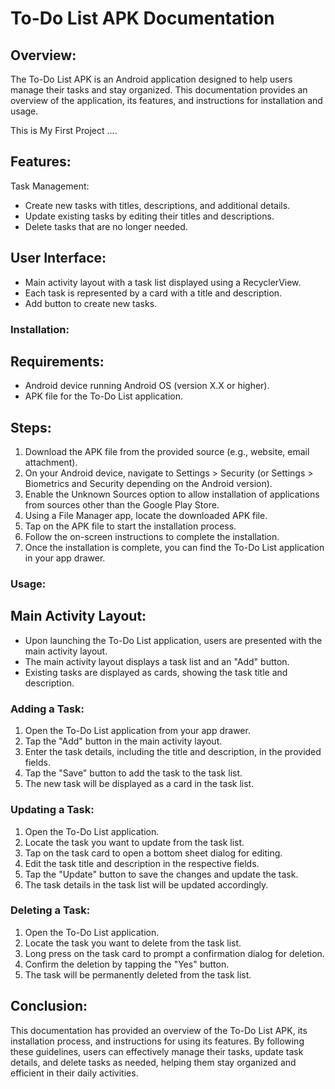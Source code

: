 # To-Do List APK Documentation

## Overview:
The To-Do List APK is an Android application designed to help users manage their tasks and stay organized. This documentation provides an overview of the application, its features, and instructions for installation and usage.

This is My First Project ....

## Features:
Task Management:
- Create new tasks with titles, descriptions, and additional details.
- Update existing tasks by editing their titles and descriptions.
- Delete tasks that are no longer needed.

## User Interface:
- Main activity layout with a task list displayed using a RecyclerView.
- Each task is represented by a card with a title and description.
- Add button to create new tasks.

### Installation:
## Requirements:
- Android device running Android OS (version X.X or higher).
- APK file for the To-Do List application.

## Steps:
1. Download the APK file from the provided source (e.g., website, email attachment).
2. On your Android device, navigate to Settings > Security (or Settings > Biometrics and Security depending on the Android version).
3. Enable the Unknown Sources option to allow installation of applications from sources other than the Google Play Store.
4. Using a File Manager app, locate the downloaded APK file.
5. Tap on the APK file to start the installation process.
6. Follow the on-screen instructions to complete the installation.
7. Once the installation is complete, you can find the To-Do List application in your app drawer.

### Usage:
## Main Activity Layout:
- Upon launching the To-Do List application, users are presented with the main activity layout.
- The main activity layout displays a task list and an "Add" button.
- Existing tasks are displayed as cards, showing the task title and description.

### Adding a Task:
1. Open the To-Do List application from your app drawer.
2. Tap the "Add" button in the main activity layout.
3. Enter the task details, including the title and description, in the provided fields.
4. Tap the "Save" button to add the task to the task list.
5. The new task will be displayed as a card in the task list.

### Updating a Task:
1. Open the To-Do List application.
2. Locate the task you want to update from the task list.
3. Tap on the task card to open a bottom sheet dialog for editing.
4. Edit the task title and description in the respective fields.
5. Tap the "Update" button to save the changes and update the task.
6. The task details in the task list will be updated accordingly.

### Deleting a Task:
1. Open the To-Do List application.
2. Locate the task you want to delete from the task list.
3. Long press on the task card to prompt a confirmation dialog for deletion.
4. Confirm the deletion by tapping the "Yes" button.
5. The task will be permanently deleted from the task list.

## Conclusion:
This documentation has provided an overview of the To-Do List APK, its installation process, and instructions for using its features. By following these guidelines, users can effectively manage their tasks, update task details, and delete tasks as needed, helping them stay organized and efficient in their daily activities.
